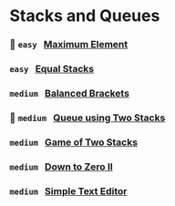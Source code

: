 # Stacks and Queues 

### 🌟 `easy` &nbsp; [Maximum Element](https://www.hackerrank.com/challenges/)

### `easy` &nbsp; [Equal Stacks](https://www.hackerrank.com/challenges/)

### `medium` &nbsp; [Balanced Brackets](https://www.hackerrank.com/challenges/)

### 🌟 `medium` &nbsp; [Queue using Two Stacks](https://www.hackerrank.com/challenges/)

### `medium` &nbsp; [Game of Two Stacks](https://www.hackerrank.com/challenges/)

### `medium` &nbsp; [Down to Zero II](https://www.hackerrank.com/challenges/)

### `medium` &nbsp; [Simple Text Editor](https://www.hackerrank.com/challenges/)
